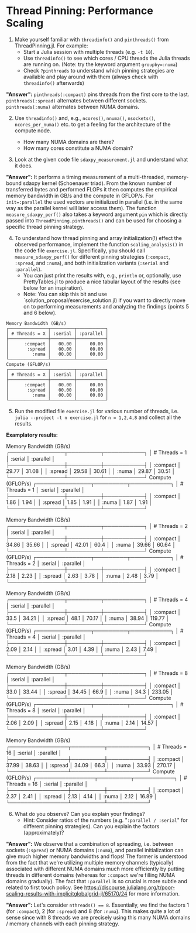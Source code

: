 # Thread Pinning: Performance Scaling

1. Make yourself familiar with `threadinfo()` and `pinthreads()` from ThreadPinning.jl. For example:
    * Start a Julia session with multiple threads (e.g. `-t 10`).
    * Use `threadinfo()` to see which cores / CPU threads the Julia threads are running on. (Note: try the keyword argument `groupby=:numa`)
    * Check `?pinthreads` to understand which pinning strategies are available and play around with them (always check with `threadinfo()` afterwards)

**"Answer":** `pinthreads(:compact)` pins threads from the first core to the last. `pinthreads(:spread)` alternates between different sockets. `pinthreads(:numa)` alternates between NUMA domains.

2. Use `threadinfo()` and, e.g., `ncores()`, `nnuma()`, `nsockets()`, `ncores_per_numa()` etc. to get a feeling for the architecture of the compute node.
    * How many NUMA domains are there?
    * How many cores constitute a NUMA domain?

3. Look at the given code file `sdaxpy_measurement.jl` and understand what it does.

**"Answer":** It performs a timing measurement of a multi-threaded, memory-bound sdaxpy kernel (Schoenauer triad). From the known number of transferred bytes and performed FLOPs it then computes the empirical memory bandwidth in GB/s and the compute in GFLOP/s. For `init=:parallel` the used vectors are initialized in parallel (i.e. in the same way as the parallel kernel will later access them). The function `measure_sdaxpy_perf()` also takes a keyword argument `pin` which is directly passed into `ThreadPinning.pinthreads()` and can be used for choosing a specific thread pinning strategy.

4. To understand how thread pinning and array initialization(!) effect the observed performance, implement the function `scaling_analysis()` in the code file `exercise.jl`. Specifically, you should call `measure_sdaxpy_perf()` for different pinning strategies (`:compact`, `:spread`, and `:numa`), and both initialization variants (`:serial` and `:parallel`).
    * You can just print the results with, e.g., `println` or, optionally, use PrettyTables.jl to produce a nice tabular layout of the results (see below for an inspiration).
    * Note: You can skip this bit and use `solution_proposal/exercise_solution.jl) if you want to directly move on to performing measurements and analyzing the findings (points 5 and 6 below).

```
Memory Bandwidth (GB/s)
┌───────────────┬─────────┬───────────┐
│ # Threads = X │ :serial │ :parallel │
├───────────────┼─────────┼───────────┤
│      :compact │   00.00 │     00.00 │
│       :spread │   00.00 │     00.00 │
│         :numa │   00.00 │     00.00 │
└───────────────┴─────────┴───────────┘
Compute (GFLOP/s)
┌───────────────┬─────────┬───────────┐
│ # Threads = X │ :serial │ :parallel │
├───────────────┼─────────┼───────────┤
│      :compact │   00.00 │     00.00 │
│       :spread │   00.00 │     00.00 │
│         :numa │   00.00 │     00.00 │
└───────────────┴─────────┴───────────┘
```

5. Run the modified file `exercise.jl` for various number of threads, i.e. `julia --project -t n exercise.jl` for `n = 1,2,4,8` and collect all the results.

**Examplatory results:**

Memory Bandwidth (GB/s)
┌───────────────┬─────────┬───────────┐
│ # Threads = 1 │ :serial │ :parallel │
├───────────────┼─────────┼───────────┤
│      :compact │   29.77 │     31.08 │
│       :spread │   29.58 │     30.61 │
│         :numa │   29.87 │     30.51 │
└───────────────┴─────────┴───────────┘
Compute (GFLOP/s)
┌───────────────┬─────────┬───────────┐
│ # Threads = 1 │ :serial │ :parallel │
├───────────────┼─────────┼───────────┤
│      :compact │    1.86 │      1.94 │
│       :spread │    1.85 │      1.91 │
│         :numa │    1.87 │      1.91 │
└───────────────┴─────────┴───────────┘

Memory Bandwidth (GB/s)
┌───────────────┬─────────┬───────────┐
│ # Threads = 2 │ :serial │ :parallel │
├───────────────┼─────────┼───────────┤
│      :compact │   34.86 │     35.66 │
│       :spread │   42.01 │      60.4 │
│         :numa │   39.66 │     60.64 │
└───────────────┴─────────┴───────────┘
Compute (GFLOP/s)
┌───────────────┬─────────┬───────────┐
│ # Threads = 2 │ :serial │ :parallel │
├───────────────┼─────────┼───────────┤
│      :compact │    2.18 │      2.23 │
│       :spread │    2.63 │      3.78 │
│         :numa │    2.48 │      3.79 │
└───────────────┴─────────┴───────────┘

Memory Bandwidth (GB/s)
┌───────────────┬─────────┬───────────┐
│ # Threads = 4 │ :serial │ :parallel │
├───────────────┼─────────┼───────────┤
│      :compact │    33.5 │     34.21 │
│       :spread │    48.1 │     70.17 │
│         :numa │   38.94 │    119.77 │
└───────────────┴─────────┴───────────┘
Compute (GFLOP/s)
┌───────────────┬─────────┬───────────┐
│ # Threads = 4 │ :serial │ :parallel │
├───────────────┼─────────┼───────────┤
│      :compact │    2.09 │      2.14 │
│       :spread │    3.01 │      4.39 │
│         :numa │    2.43 │      7.49 │
└───────────────┴─────────┴───────────┘

Memory Bandwidth (GB/s)
┌───────────────┬─────────┬───────────┐
│ # Threads = 8 │ :serial │ :parallel │
├───────────────┼─────────┼───────────┤
│      :compact │    33.0 │     33.44 │
│       :spread │   34.45 │      66.9 │
│         :numa │    34.3 │    233.05 │
└───────────────┴─────────┴───────────┘
Compute (GFLOP/s)
┌───────────────┬─────────┬───────────┐
│ # Threads = 8 │ :serial │ :parallel │
├───────────────┼─────────┼───────────┤
│      :compact │    2.06 │      2.09 │
│       :spread │    2.15 │      4.18 │
│         :numa │    2.14 │     14.57 │
└───────────────┴─────────┴───────────┘

Memory Bandwidth (GB/s)
┌────────────────┬─────────┬───────────┐
│ # Threads = 16 │ :serial │ :parallel │
├────────────────┼─────────┼───────────┤
│       :compact │   37.99 │     38.63 │
│        :spread │   34.09 │      66.3 │
│          :numa │   33.93 │    270.17 │
└────────────────┴─────────┴───────────┘
Compute (GFLOP/s)
┌────────────────┬─────────┬───────────┐
│ # Threads = 16 │ :serial │ :parallel │
├────────────────┼─────────┼───────────┤
│       :compact │    2.37 │      2.41 │
│        :spread │    2.13 │      4.14 │
│          :numa │    2.12 │     16.89 │
└────────────────┴─────────┴───────────┘

6. What do you observe? Can you explain your findings?
    * Hint: Consider ratios of the numbers (e.g. "`:parallel / :serial`" for different pinning strategies). Can you explain the factors (approximately)?

**"Answer":** We observe that a combination of spreading, i.e. between sockets (`:spread`) or NUMA domains (`:numa`), and parallel initialization can give much higher memory bandwidths and flops! The former is understood from the fact that we're utilizing multiple memory channels (typically) associated with different NUMA domains much more efficiently by putting threads in different domains (whereas for `:compact` we're filling NUMA domains gradually). The fact that `:parallel` is so crucial is more subtle and related to first touch policy. See https://discourse.julialang.org/t/poor-scaling-results-with-implicitglobalgrid-jl/65170/24 for more information.

**"Answer":** Let's consider `nthreads() == 8`. Essentially, we find the factors 1 (for `:compact`), 2 (for `:spread`) and 8 (for `:numa`). This makes quite a lot of sense since with 8 threads we are precisely using this many NUMA domains / memory channels with each pinning strategy.
